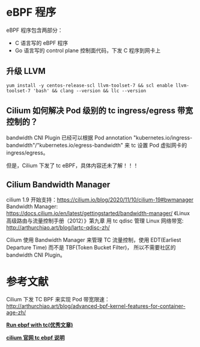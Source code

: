 

# eBPF 程序
eBPF 程序包含两部分：
* C 语言写的 eBPF 程序
* Go 语言写的 control plane 控制面代码，下发 C 程序到网卡上

## 升级 LLVM
```shell
yum install -y centos-release-scl llvm-toolset-7 && scl enable llvm-toolset-7 'bash' && clang --version && llc --version
```


## Cilium 如何解决 Pod 级别的 tc ingress/egress 带宽控制的？
bandwidth CNI Plugin 已经可以根据 Pod annotation "kubernetes.io/ingress-bandwidth"/"kubernetes.io/egress-bandwidth" 来 tc 设置
Pod 虚拟网卡的 ingress/egress。

但是，Cilium 下发了 tc eBPF，具体内容还未了解！！！

## Cilium Bandwidth Manager
cilium 1.9 开始支持：https://cilium.io/blog/2020/11/10/cilium-19#bwmanager
Bandwidth Manager: https://docs.cilium.io/en/latest/gettingstarted/bandwidth-manager/
《Linux 高级路由与流量控制手册（2012）》第九章 用 tc qdisc 管理 Linux 网络带宽: http://arthurchiao.art/blog/lartc-qdisc-zh/

Cilium 使用 Bandwidth Manager 来管理 TC 流量控制，使用 EDT(Earliest Departure Time) 而不是 TBF(Token Bucket Filter)，
所以不需要社区的 bandwidth CNI Plugin。




# 参考文献
Cilium 下发 TC BPF 来实现 Pod 带宽限速：http://arthurchiao.art/blog/advanced-bpf-kernel-features-for-container-age-zh/

**[Run ebpf with tc(优秀文章)](https://rexrock.github.io/post/ebpf2/)**

**[cilium 官网 tc ebpf 说明](http://arthurchiao.art/blog/cilium-bpf-xdp-reference-guide-zh/#prog_type_tc)**
